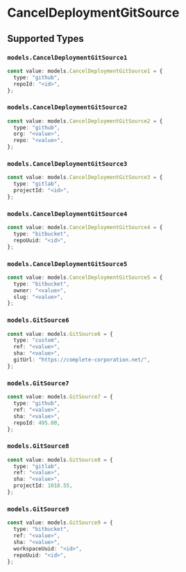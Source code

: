 # CancelDeploymentGitSource


## Supported Types

### `models.CancelDeploymentGitSource1`

```typescript
const value: models.CancelDeploymentGitSource1 = {
  type: "github",
  repoId: "<id>",
};
```

### `models.CancelDeploymentGitSource2`

```typescript
const value: models.CancelDeploymentGitSource2 = {
  type: "github",
  org: "<value>",
  repo: "<value>",
};
```

### `models.CancelDeploymentGitSource3`

```typescript
const value: models.CancelDeploymentGitSource3 = {
  type: "gitlab",
  projectId: "<id>",
};
```

### `models.CancelDeploymentGitSource4`

```typescript
const value: models.CancelDeploymentGitSource4 = {
  type: "bitbucket",
  repoUuid: "<id>",
};
```

### `models.CancelDeploymentGitSource5`

```typescript
const value: models.CancelDeploymentGitSource5 = {
  type: "bitbucket",
  owner: "<value>",
  slug: "<value>",
};
```

### `models.GitSource6`

```typescript
const value: models.GitSource6 = {
  type: "custom",
  ref: "<value>",
  sha: "<value>",
  gitUrl: "https://complete-corporation.net/",
};
```

### `models.GitSource7`

```typescript
const value: models.GitSource7 = {
  type: "github",
  ref: "<value>",
  sha: "<value>",
  repoId: 495.00,
};
```

### `models.GitSource8`

```typescript
const value: models.GitSource8 = {
  type: "gitlab",
  ref: "<value>",
  sha: "<value>",
  projectId: 1018.55,
};
```

### `models.GitSource9`

```typescript
const value: models.GitSource9 = {
  type: "bitbucket",
  ref: "<value>",
  sha: "<value>",
  workspaceUuid: "<id>",
  repoUuid: "<id>",
};
```

